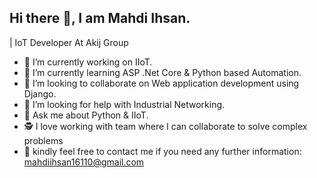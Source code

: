 ## Hi there 👋, I am Mahdi Ihsan.

| IoT Developer At Akij Group
 
- 🔭 I’m currently working on IIoT.
- 🌱 I’m currently learning  ASP .Net Core & Python based Automation.
- 👯 I’m looking to collaborate on Web application development using Django.
- 🤔 I’m looking for help with  Industrial Networking.
- 💬 Ask me about  Python & IIoT.
- 🕵 I love working with  team where I can collaborate to solve complex problems
- 💬 kindly feel free to contact me if you need any further information: mahdiihsan16110@gmail.com

